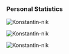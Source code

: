 
<!--
**Konstantin-nik/Konstantin-nik** is a ✨ _special_ ✨ repository because its `README.md` (this file) appears on your GitHub profile.

Here are some ideas to get you started:

- 🔭 I’m currently working on ...
- 🌱 I’m currently learning ...
- 👯 I’m looking to collaborate on ...
- 🤔 I’m looking for help with ...
- 💬 Ask me about ...
- 📫 How to reach me: ...
- 😄 Pronouns: ...
- ⚡ Fun fact: ...
-->


### **Personal Statistics**

<p><img align="center" src="https://github-readme-stats-ptti0pe1d-konstantin-niks-projects.vercel.app/api/top-langs?username=Konstantin-nik&show_icons=true&locale=en&layout=compact" alt="Konstantin-nik" /></p>
<p><img align="center" src="hgithub-readme-stats-three-sable-44.vercel.app/api?username=Konstantin-nik&show_icons=true&locale=en" alt="Konstantin-nik" /></p>
<p><img align="center" src="https://github-readme-streak-stats.herokuapp.com/?user=Konstantin-nik&" alt="Konstantin-nik" /></p>
